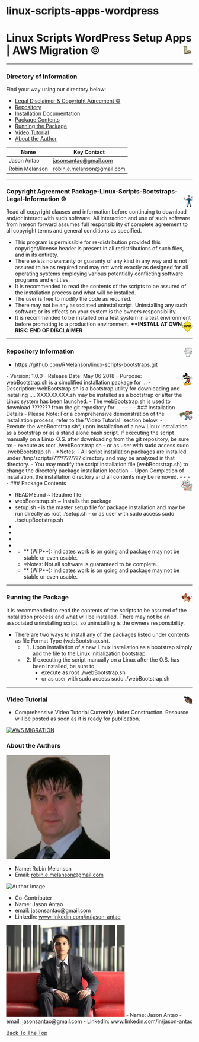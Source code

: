 # linux-scripts-apps-wordpress
# Linux Scripts WordPress Setup Apps | AWS Migration ©<img src="https://github.com/RMelanson/linux-scripts-bootstraps/blob/master/images/boot1.png" width="6%" align= "right">
---
### Directory of Information
Find your way using our directory below:

- [Legal Disclaimer & Copyright Agreement ©](#copyright-agreement)
- [Repository](#repository-information)
- [Installation Documentation](#installation-details)
- [Package Contents](#package-contents)
- [Running the Package](#running-the-package)
- [Video Tutorial](#video-tutorial)
- [About the Author](#about-the-authors)
 
 Name  | Key Contact
------------- | -------------
Jason Antao  | jasonsantao@gmail.com
Robin Melanson  | robin.e.melanson@gmail.com

 - - - -
### Copyright Agreement <b>Package-Linux-Scripts-Bootstraps-Legal-Information ©</b> <img src="https://github.com/RMelanson/linux-scripts-bootstraps/blob/master/images/policeman.png" width="5%" align= "right">

Read all copyright clauses and information before continuing to download and/or interact with such software. All interaction and use of such software from hereon forward assumes full responsibility of complete agreement to all copyright terms and general conditions as specified. 

- This program is permissible for re-distribution provided this copyright/license header is present in all redistributions of such files, and in its entirety.  
- There exists no warranty or guaranty of any kind in any way and is not assured to be as required and may not work exactly as designed for all operating systems employing various potentially conflicting software programs and entities.  
- It is recommended to read the contents of the scripts to be assured of the installation process and what will be installed. 
- The user is free to modify the code as required. 
- There may not be any associated uninstal script. Uninstalling any such software or its effects on your system is the owners responsibility.
- It is recommended to be installed on a test system in a test environment before promoting to a production environment.<img src="https://github.com/RMelanson/linux-scripts-bootstraps/blob/master/images/caution.png" width="6%" align= "right">
<b>**INSTALL AT OWN RISK: END OF DISCLAIMER</b>

 - - - -
### Repository Information <img src="https://github.com/RMelanson/linux-scripts-bootstraps/blob/master/images/repository.png" width="5%" align= "right">
- https://github.com/RMelanson/linux-scripts-bootstraps.git

<img src="https://github.com/RMelanson/linux-scripts-bootstraps/blob/master/images/aboutMickey.png" width="6%" align= "right">
- Version: 1.0.0
- Release Date: May 06 2018
- Purpose: webBootstrap.sh is a simplified installation package for ...
- Description: webBootstrap.sh is a  bootstrap utility for downloading and installing .... XXXXXXXXX.sh may be installed as a bootstrap or after the Linux system has been launched. 
- The webBootstrap.sh is used to download ??????? from the git repository for ...
 - - - -
### Installation Details<img src="https://github.com/RMelanson/linux-scripts-bootstraps/blob/master/images/installation.png" width="7%" align= "right">
- Please Note: For a comprehensive demonstration of the installation process, refer to the 'Video Tutorial' section below.
- Execute the webBootstrap.sh*, upon installation of a new Linux installation as a bootstrap or as a stand alone bash script. If executing the script manually on a Linux O.S. after downloading from the git repository, be sure to:
  - execute as root ./webBootstrap.sh
  - or as user with sudo access sudo ./webBootstrap.sh
- *Notes: 
    - All script installation packages are installed under /tmp/scripts/???/???/??? directory and may be analyzed in that directory.
    - You may modify the script installation file (webBootstrap.sh) to change the directory package installation location.
    - Upon Completion of installation, the installation directory and all contents may be removed.
 - - - -
### Package Contents<img src="https://github.com/RMelanson/linux-scripts-bootstraps/blob/master/images/contents.png" width="6%" align= "right">

- README.md ~ Readme file
- webBootstrap.sh  ~ Installs the package
- setup.sh - is the master setup file for package installation and may be run directly as root ./setup.sh
       - or as user with sudo access sudo ./setupBootstrap.sh
-
-
-
-
- 
   - ** (WIP**): indicates work is on going and package may not be stable or even usable.
    - *Notes: Not all software is guaranteed to be complete.
   - ** (WIP**): indicates work is on going and package may not be stable or even usable.
 - - - -
### Running the Package<img src="https://github.com/RMelanson/linux-scripts-bootstraps/blob/master/images/running2.png" width="6%" align= "right">
It is recommended to read the contents of the scripts to be assured of the installation process and what will be installed.  There may not be an associated uninstalling script, so uninstalling is the owners responsibility.
- There are two ways to install any of the packages listed under contents as file Format Type (webBootstrap.sh).
  - 1. Upon installation of a new Linux installation as a bootstrap simply add the file to the Linux initialization bootstrap.
  - 2. If executing the script manually on a Linux after the O.S. has been installed, be sure to
       - execute as root ./webBootstrap.sh
       - or as user with sudo access sudo ./webBootstrap.sh
 - - - -
### Video Tutorial<img src="https://github.com/RMelanson/linux-scripts-bootstraps/blob/master/images/video.png" width="5%" align= "right">
- Comprehensive Video Tutorial Currently Under Construction. Resource will be posted as soon as it is ready for publication.

[![AWS MIGRATION](https://github.com/RMelanson/linux-scripts-bootstraps/blob/master/images/maxresdefault.jpg)](https://youtu.be/T_d5-y8hpYI "AWS Migration")

### About the Authors
![Author Image](https://github.com/RMelanson/profile/blob/master/RobinPhoto.jpg)
- Name: Robin Melanson
- Email: robin.e.melanson@gmail.com

![Author Image](https://github.com/RMelanson/linux-scripts-bootstraps/blob/master/images/Jason-320.jpg)
- Co-Contributer 
- Name: Jason Antao
- email: jasonsantao@gmail.com
- LinkedIn: www.linkedin.com/in/jason-antao

<img src="https://github.com/jasonantao/linux-scripts-apps-wordpress/blob/master/utils/Jason.JPG" alt="drawing" width="320"/>
- Name: Jason Antao
- email: jasonsantao@gmail.com
- LinkedIn: www.linkedin.com/in/jason-antao


[Back To The Top](#directory-of-information)


